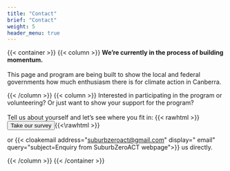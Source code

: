 ```yaml
---
title: "Contact"
brief: "Contact"
weight: 5
header_menu: true
---
```

 




 {{< container >}}
{{< column >}}
<b> We’re currently in the process of building momentum.</b> <br><br>
 This page and program are being built to show the local and federal governments how much enthusiasm there is for climate action in Canberra.




{{< /column >}}
{{< column >}}
 Interested in participating in the program or volunteering?  Or just want to show your support for the program? 
<br><br>
Tell us about yourself and let’s see where you fit in: 
{{< rawhtml >}}     
<a href="https://www.surveymonkey.com/r/electrifyCBR">  <button class="btn site-menu">Take our survey</button></a>{{<\rawhtml >}} 
 
  or  {{< cloakemail address="suburbzeroact@gmail.com" display=" email" query="subject=Enquiry from SuburbZeroACT webpage">}} us directly.

{{< /column >}}
{{< /container >}}